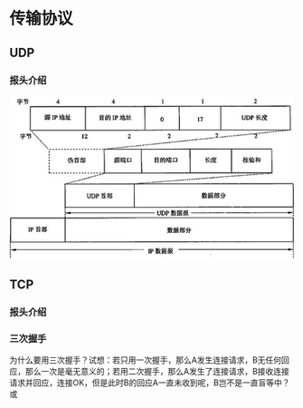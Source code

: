 

# 传输协议

## UDP

### 报头介绍
![](udp报头.png)


## TCP

### 报头介绍

### 三次握手
为什么要用三次握手？试想：若只用一次握手，那么A发生连接请求，B无任何回应，那么一次是毫无意义的；若用二次握手，那么A发生了连接请求，B接收连接请求并回应，连接OK，但是此时B的回应A一直未收到呢，B岂不是一直盲等中？或

